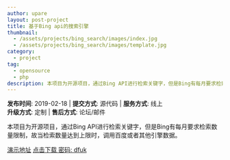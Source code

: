 ```yaml
---
author: upare
layout: post-project
title: 基于Bing api的搜索引擎
thumbnail:
  - /assets/projects/bing_search/images/index.jpg
  - /assets/projects/bing_search/images/template.jpg
category:
  - project
tag:
  - opensource
  - php
description: 本项目为开源项目，通过Bing API进行检索关键字，但是Bing有每月要求检索数量限制，故当检索数量达到上限时，调用百度或者其他引擎数据。
---
```

 **发布时间**: 2019-02-18 | **提交方式**: 源代码 | **服务方式**: 线上  
 **升级方式**: 定制 | **售后方式**: 论坛/邮件

本项目为开源项目，通过Bing API进行检索关键字，但是Bing有每月要求检索数量限制，故当检索数量达到上限时，调用百度或者其他引擎数据。

 [演示地址](http://search.howwant.com) [点击下载 密码: dfuk](http://pan.baidu.com/s/1sjv6YT3)